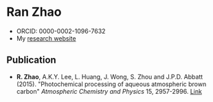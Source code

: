# Ran Zhao
- ORCID: 0000-0002-1096-7632
- My [research website](https://ranzhaoualberta.wordpress.com/)

## Publication

- **R. Zhao**, A.K.Y. Lee, L. Huang, J. Wong, S. Zhou and J.P.D. Abbatt (2015). "Photochemical
processing of aqueous atmospheric brown carbon" *Atmospheric Chemistry and Physics* 15, 2957-2996. [Link](http://www.atmos-chem-phys.net/15/6087/2015/)
